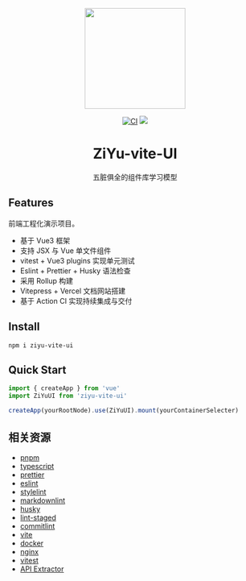 <p align="center">
  <img src="https://github.com/xinxin971225/ziyu-vite-ui/blob/master/assets/catdidi.png" style="width:200px" />

</p>
<p align="center">
  <a href="https://github.com/xinxin971225/ziyu-vite-ui/actions/workflows/ci.yml"><img src="https://github.com/xinxin971225/ziyu-vite-ui/actions/workflows/ci.yml/badge.svg?branch=master" alt="CI"></a>
  <img src="https://img.shields.io/github/license/xinxin971225/ziyu-vite-ui" />
</p>

<h1 align="center">ZiYu-vite-UI</h1>

<p align="center">
五脏俱全的组件库学习模型
</p>

## Features

前端工程化演示项目。

- 基于 Vue3 框架
- 支持 JSX 与 Vue 单文件组件
- vitest + Vue3 plugins 实现单元测试
- Eslint + Prettier + Husky 语法检查
- 采用 Rollup 构建
- Vitepress + Vercel 文档网站搭建
- 基于 Action CI 实现持续集成与交付

## Install

```
npm i ziyu-vite-ui
```

## Quick Start

```js
import { createApp } from 'vue'
import ZiYuUI from 'ziyu-vite-ui'

createApp(yourRootNode).use(ZiYuUI).mount(yourContainerSelecter)
```

## 相关资源

- [pnpm](https://pnpm.io/zh)
- [typescript](https://www.tslang.cn/samples/index.html)
- [prettier](https://prettier.io/)
- [eslint](https://cn.eslint.org/)
- [stylelint](https://stylelint.bootcss.com/)
- [markdownlint](https://github.com/DavidAnson/markdownlint)
- [husky](https://typicode.github.io/husky/#/)
- [lint-staged](https://github.com/okonet/lint-staged)
- [commitlint](https://github.com/conventional-changelog/commitlint)
- [vite](https://cn.vitejs.dev/)
- [docker](https://github.com/ThomasLiu/docker-learn)
- [nginx](https://nginx.org/en/docs/)
- [vitest](https://cn.vitest.dev/)
- [API Extractor](https://api-extractor.com/)
